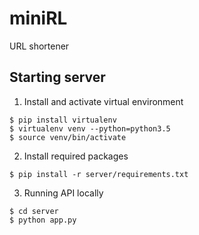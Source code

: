 # miniRL
URL shortener


## Starting server

1. Install and activate virtual environment

```
$ pip install virtualenv
$ virtualenv venv --python=python3.5
$ source venv/bin/activate
```

2. Install required packages

```
$ pip install -r server/requirements.txt
```

3. Running API locally

```
$ cd server
$ python app.py
```
